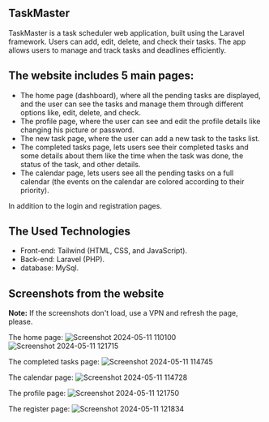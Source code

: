 ## TaskMaster

TaskMaster is a task scheduler web application, built using the Laravel framework. Users can add, edit, delete, and check their tasks. The app allows users to manage and track tasks and deadlines efficiently.

## The website includes 5 main pages:
- The home page (dashboard), where all the pending tasks are displayed, and the user can see the tasks and manage them through different options like, edit, delete, and check.
- The profile page, where the user can see and edit the profile details like changing his picture or password.
- The new task page, where the user can add a new task to the tasks list.
- The completed tasks page, lets users see their completed tasks and some details about them like the time when the task was done, the status of the task, and other details.
- The calendar page, lets users see all the pending tasks on a full calendar (the events on the calendar are colored according to their priority).

In addition to the login and registration pages.

## The Used Technologies
- Front-end: Tailwind (HTML, CSS, and JavaScript).
- Back-end: Laravel (PHP).
- database: MySql.

## Screenshots from the website

**Note:** If the screenshots don't load, use a VPN and refresh the page, please.

The home page:
![Screenshot 2024-05-11 110100](https://github.com/m7m49/TaskMaster/assets/76563254/849535a2-235f-4d81-b46f-52cc363d86dd)
![Screenshot 2024-05-11 121715](https://github.com/m7m49/TaskMaster/assets/76563254/3e9edfb5-a4f5-465c-86d1-4c5f9d1820f2)

The completed tasks page:
![Screenshot 2024-05-11 114745](https://github.com/m7m49/TaskMaster/assets/76563254/3b7eb100-2236-4bac-968f-94cdfe821fd1)

The calendar page:
![Screenshot 2024-05-11 114728](https://github.com/m7m49/TaskMaster/assets/76563254/6f07020d-4b2b-42da-9779-0e6b72871217)

The profile page:
![Screenshot 2024-05-11 121750](https://github.com/m7m49/TaskMaster/assets/76563254/7a96a2ba-658b-4193-99d0-cc60e4af6fd8)

The register page:
![Screenshot 2024-05-11 121834](https://github.com/m7m49/TaskMaster/assets/76563254/63fb017b-8a7e-4ecf-9f09-89b415faeced)
